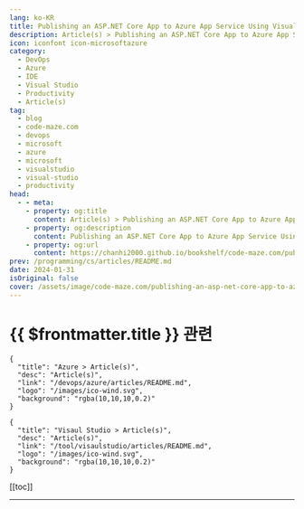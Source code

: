 ```yaml
---
lang: ko-KR
title: Publishing an ASP.NET Core App to Azure App Service Using Visual Studio
description: Article(s) > Publishing an ASP.NET Core App to Azure App Service Using Visual Studio
icon: iconfont icon-microsoftazure
category: 
  - DevOps
  - Azure
  - IDE
  - Visual Studio
  - Productivity
  - Article(s)
tag: 
  - blog
  - code-maze.com
  - devops
  - microsoft
  - azure
  - microsoft
  - visualstudio
  - visual-studio
  - productivity
head:  
  - - meta:
    - property: og:title
      content: Article(s) > Publishing an ASP.NET Core App to Azure App Service Using Visual Studio
    - property: og:description
      content: Publishing an ASP.NET Core App to Azure App Service Using Visual Studio
    - property: og:url
      content: https://chanhi2000.github.io/bookshelf/code-maze.com/publishing-an-asp-net-core-app-to-azure-app-service-using-visual-studio.html
prev: /programming/cs/articles/README.md
date: 2024-01-31
isOriginal: false
cover: /assets/image/code-maze.com/publishing-an-asp-net-core-app-to-azure-app-service-using-visual-studio/banner.png
---
```


# {{ $frontmatter.title }} 관련

```component VPCard
{
  "title": "Azure > Article(s)",
  "desc": "Article(s)",
  "link": "/devops/azure/articles/README.md",
  "logo": "/images/ico-wind.svg",
  "background": "rgba(10,10,10,0.2)"
}
```

```component VPCard
{
  "title": "Visaul Studio > Article(s)",
  "desc": "Article(s)",
  "link": "/tool/visaulstudio/articles/README.md",
  "logo": "/images/ico-wind.svg",
  "background": "rgba(10,10,10,0.2)"
}
```

[[toc]]

---

<SiteInfo
  name="Publishing an ASP.NET Core App to Azure App Service Using Visual Studio"
  desc="In this article, we'll see how to publish an ASP.NET web application to an Azure App Service using Visual Studio."
  url="https://code-maze.com/publishing-an-asp-net-core-app-to-azure-app-service-using-visual-studio/"
  logo="/assets/image/code-maze.com/favicon.png"
  preview="/assets/image/code-maze.com/publishing-an-asp-net-core-app-to-azure-app-service-using-visual-studio/banner.png"/>

<!-- TODO: 작성 -->
